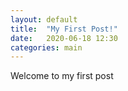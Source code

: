 ```yaml
---
layout: default
title:  "My First Post!"
date:   2020-06-18 12:30
categories: main
---
```


Welcome to my first post
